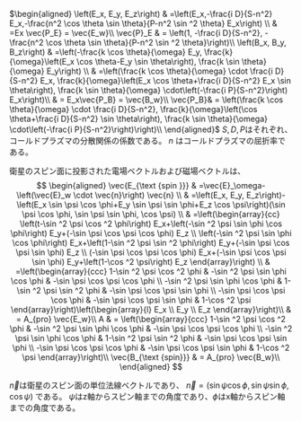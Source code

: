 $\begin{aligned}
\left(E_x, E_y, E_z\right) & =\left(E_x,-\frac{i D}{S-n^2} E_x,-\frac{n^2 \cos \theta \sin \theta}{P-n^2 \sin ^2 \theta} E_x\right) \\
& =Ex \vec{P_E} = \vec{E_w}\\
\vec{P}_E & = \left(1, -\frac{i D}{S-n^2}, -\frac{n^2 \cos \theta \sin \theta}{P-n^2 \sin ^2 \theta}\right)\\
\left(B_x, B_y, B_z\right) & =\left(-\frac{k \cos \theta}{\omega} E_y, \frac{k}{\omega}\left(E_x \cos \theta-E_y \sin \theta\right), \frac{k \sin \theta}{\omega} E_y\right) \\
& =\left(\frac{k \cos \theta}{\omega} \cdot \frac{i D}{S-n^2} E_x, \frac{k}{\omega}\left(E_x \cos \theta+\frac{i D}{S-n^2} E_x \sin \theta\right), \frac{k \sin \theta}{\omega} \cdot\left(-\frac{i P}{S-n^2}\right) E_x\right)\\
& = E_x\vec{P_B} = \vec{B_w}\\
\vec{P_B}& = \left(\frac{k \cos \theta}{\omega} \cdot \frac{i D}{S-n^2}, \frac{k}{\omega}\left(\cos \theta+\frac{i D}{S-n^2} \sin \theta\right), \frac{k \sin \theta}{\omega} \cdot\left(-\frac{i P}{S-n^2}\right)\right)\\
\end{aligned}$
$S, D, P$はそれぞれ、コールドプラズマの分散関係の係数である。
$n$ はコールドプラズマの屈折率である。

衛星のスピン面に投影された電場ベクトルおよび磁場ベクトルは、
$$
\begin{aligned}
\vec{E_{\text {spin }}} & =\vec{E}_\omega-\left(\vec{E}_w \cdot \vec{n}\right) \vec{n} \\
& =\left(E_x, E_y, E_z\right)-\left(E_x \sin \psi \cos \phi+E_y \sin \psi \sin \phi+E_z \cos \psi\right)(\sin \psi \cos \phi, \sin \psi \sin \phi, \cos \psi) \\
& =\left(\begin{array}{cc}
\left(t-\sin ^2 \psi \cos ^2 \phi\right) E_x+\left(-\sin ^2 \psi \sin \phi \cos \phi\right) E_y+(-\sin \psi \cos \psi \cos \phi) E_z \\
\left(-\sin ^2 \psi \sin \phi \cos \phi\right) E_x+\left(1-\sin ^2 \psi \sin ^2 \phi\right) E_y+(-\sin \psi \cos \psi \sin \phi) E_z \\
(-\sin \psi \cos \psi \cos \phi) E_x+(-\sin \psi \cos \psi \sin \phi) E_y+\left(1-\cos ^2 \psi\right) E_z
\end{array}\right) \\
& =\left(\begin{array}{ccc}
1-\sin ^2 \psi \cos ^2 \phi & -\sin ^2 \psi \sin \phi \cos \phi & -\sin \psi \cos \psi \cos \phi \\
-\sin ^2 \psi \sin \phi \cos \phi & 1-\sin ^2 \psi \sin ^2 \phi & -\sin \psi \cos \psi \sin \phi \\
-\sin \psi \cos \psi \cos \phi & -\sin \psi \cos \psi \sin \phi & 1-\cos ^2 \psi
\end{array}\right)\left(\begin{array}{l}
E_x \\
E_y \\
E_z
\end{array}\right)\\
& = A_{pro} \vec{E_w}\\
A & = \left(\begin{array}{ccc}
1-\sin ^2 \psi \cos ^2 \phi & -\sin ^2 \psi \sin \phi \cos \phi & -\sin \psi \cos \psi \cos \phi \\
-\sin ^2 \psi \sin \phi \cos \phi & 1-\sin ^2 \psi \sin ^2 \phi & -\sin \psi \cos \psi \sin \phi \\
-\sin \psi \cos \psi \cos \phi & -\sin \psi \cos \psi \sin \phi & 1-\cos ^2 \psi
\end{array}\right)\\
\vec{B_{\text {spin}}} & = A_{pro} \vec{B_w}\\
\end{aligned}
$$

$\vec{n}$は衛星のスピン面の単位法線ベクトルであり、
$\vec{n} = (\sin \psi \cos \phi, \sin \psi \sin \phi, \cos \psi)$
である。
$\psi$はz軸からスピン軸までの角度であり、$\phi$はx軸からスピン軸までの角度である。
